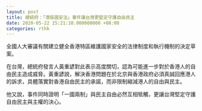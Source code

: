 ```yaml
---
layout: post
title: 總統府：「港版國安法」事件讓台灣更堅定守護自由民主
date: 2020-05-22 15:21:10.000000000 +08:00
categories: rthk
---
```


全國人大審議有關建立健全香港特區維護國家安全的法律制度和執行機制的決定草案。

在台灣，總統府發言人黃重諺對此表示高度關切，認為可能進一步對於香港人的自由民主造成威脅。黃重諺說，解決香港問題在於北京與香港政府必須真誠回應港人的訴求，具體落實對香港自由民主的承諾，而非限制縮減港人的自由與民主。

他又說，事件同時證明「一國兩制」與民主自由必然互相牴觸，更讓台灣堅定守護自由民主與主權的決心。
